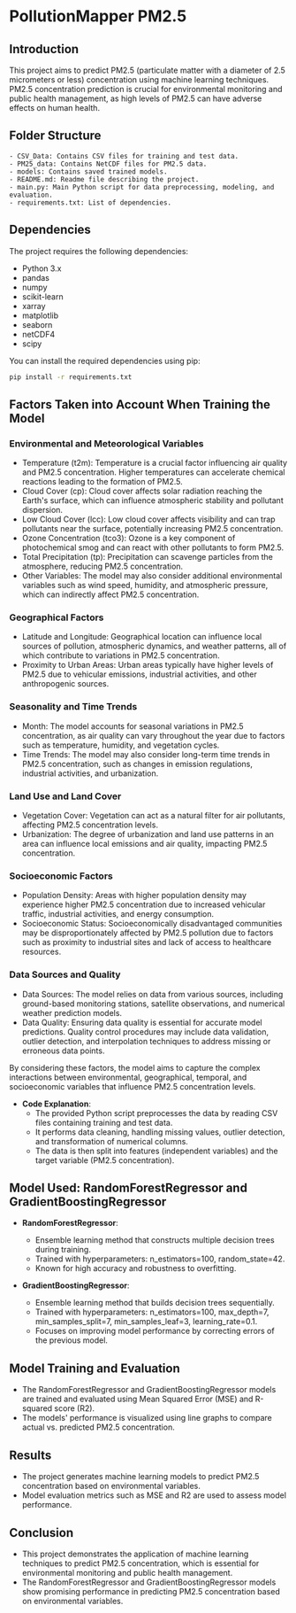 # PollutionMapper PM2.5 

## Introduction
This project aims to predict PM2.5 (particulate matter with a diameter of 2.5 micrometers or less) concentration using machine learning techniques. PM2.5 concentration prediction is crucial for environmental monitoring and public health management, as high levels of PM2.5 can have adverse effects on human health.

## Folder Structure
```
- CSV_Data: Contains CSV files for training and test data.
- PM25_data: Contains NetCDF files for PM2.5 data.
- models: Contains saved trained models.
- README.md: Readme file describing the project.
- main.py: Main Python script for data preprocessing, modeling, and evaluation.
- requirements.txt: List of dependencies.
```

## Dependencies
The project requires the following dependencies:
- Python 3.x
- pandas
- numpy
- scikit-learn
- xarray
- matplotlib
- seaborn
- netCDF4
- scipy

You can install the required dependencies using pip:
```bash
pip install -r requirements.txt
```


 ## Factors Taken into Account When Training the Model

### Environmental and Meteorological Variables
- Temperature (t2m): Temperature is a crucial factor influencing air quality and PM2.5 concentration. Higher temperatures can accelerate chemical reactions leading to the formation of PM2.5.
- Cloud Cover (cp): Cloud cover affects solar radiation reaching the Earth's surface, which can influence atmospheric stability and pollutant dispersion.
- Low Cloud Cover (lcc): Low cloud cover affects visibility and can trap pollutants near the surface, potentially increasing PM2.5 concentration.
- Ozone Concentration (tco3): Ozone is a key component of photochemical smog and can react with other pollutants to form PM2.5.
- Total Precipitation (tp): Precipitation can scavenge particles from the atmosphere, reducing PM2.5 concentration.
- Other Variables: The model may also consider additional environmental variables such as wind speed, humidity, and atmospheric pressure, which can indirectly affect PM2.5 concentration.

### Geographical Factors
- Latitude and Longitude: Geographical location can influence local sources of pollution, atmospheric dynamics, and weather patterns, all of which contribute to variations in PM2.5 concentration.
- Proximity to Urban Areas: Urban areas typically have higher levels of PM2.5 due to vehicular emissions, industrial activities, and other anthropogenic sources.

### Seasonality and Time Trends
- Month: The model accounts for seasonal variations in PM2.5 concentration, as air quality can vary throughout the year due to factors such as temperature, humidity, and vegetation cycles.
- Time Trends: The model may also consider long-term time trends in PM2.5 concentration, such as changes in emission regulations, industrial activities, and urbanization.

### Land Use and Land Cover
- Vegetation Cover: Vegetation can act as a natural filter for air pollutants, affecting PM2.5 concentration levels.
- Urbanization: The degree of urbanization and land use patterns in an area can influence local emissions and air quality, impacting PM2.5 concentration.

### Socioeconomic Factors
- Population Density: Areas with higher population density may experience higher PM2.5 concentration due to increased vehicular traffic, industrial activities, and energy consumption.
- Socioeconomic Status: Socioeconomically disadvantaged communities may be disproportionately affected by PM2.5 pollution due to factors such as proximity to industrial sites and lack of access to healthcare resources.

### Data Sources and Quality
- Data Sources: The model relies on data from various sources, including ground-based monitoring stations, satellite observations, and numerical weather prediction models.
- Data Quality: Ensuring data quality is essential for accurate model predictions. Quality control procedures may include data validation, outlier detection, and interpolation techniques to address missing or erroneous data points.

By considering these factors, the model aims to capture the complex interactions between environmental, geographical, temporal, and socioeconomic variables that influence PM2.5 concentration levels.


- **Code Explanation**:
  - The provided Python script preprocesses the data by reading CSV files containing training and test data.
  - It performs data cleaning, handling missing values, outlier detection, and transformation of numerical columns.
  - The data is then split into features (independent variables) and the target variable (PM2.5 concentration).

## Model Used: RandomForestRegressor and GradientBoostingRegressor
- **RandomForestRegressor**:
  - Ensemble learning method that constructs multiple decision trees during training.
  - Trained with hyperparameters: n_estimators=100, random_state=42.
  - Known for high accuracy and robustness to overfitting.

- **GradientBoostingRegressor**:
  - Ensemble learning method that builds decision trees sequentially.
  - Trained with hyperparameters: n_estimators=100, max_depth=7, min_samples_split=7, min_samples_leaf=3, learning_rate=0.1.
  - Focuses on improving model performance by correcting errors of the previous model.

## Model Training and Evaluation
- The RandomForestRegressor and GradientBoostingRegressor models are trained and evaluated using Mean Squared Error (MSE) and R-squared score (R2).
- The models' performance is visualized using line graphs to compare actual vs. predicted PM2.5 concentration.

## Results
- The project generates machine learning models to predict PM2.5 concentration based on environmental variables.
- Model evaluation metrics such as MSE and R2 are used to assess model performance.

## Conclusion
- This project demonstrates the application of machine learning techniques to predict PM2.5 concentration, which is essential for environmental monitoring and public health management.
- The RandomForestRegressor and GradientBoostingRegressor models show promising performance in predicting PM2.5 concentration based on environmental variables.
